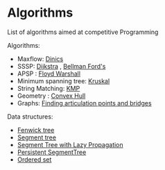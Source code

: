 # Algorithms
List of algorithms aimed at competitive Programming  

Algorithms:  
- Maxflow: [Dinics](https://github.com/Deanamic/Algorithms/blob/master/Algorithms/Maxflow.cc)  
- SSSP:
[Dijkstra](https://github.com/Deanamic/Algorithms/blob/master/Algorithms/dijkstra.cc)  ,
[Bellman Ford's](https://github.com/Deanamic/Algorithms/blob/master/Algorithms/BellmanFords.cc)  
- APSP : [Floyd Warshall](https://github.com/Deanamic/Algorithms/blob/master/Algorithms/floyd-warshall.cc)  
- Minimum spanning tree: [Kruskal](https://github.com/Deanamic/Algorithms/blob/master/Algorithms/Minimum%20spanning%20tree.cc)  
- String Matching: [KMP](https://github.com/Deanamic/Algorithms/blob/master/Algorithms/KMP.cc)  
- Geometry : [Convex Hull](https://github.com/Deanamic/Algorithms/blob/master/Algorithms/convexhull.cc)  
- Graphs: [Finding articulation points and bridges](https://github.com/Deanamic/Algorithms/blob/master/Algorithms/ArticulationandBridges.cc)  

Data structures:  
- [Fenwick tree](https://github.com/Deanamic/Algorithms/blob/master/Data-structures/Fenwick.cc)
- [Segment tree](https://github.com/Deanamic/Algorithms/blob/master/Data-structures/Segment_Tree.cc)  
- [Segment Tree with Lazy Propagation](https://github.com/Deanamic/Algorithms/blob/master/Data-structures/SegmentTreeLazy.cc)  
- [Persistent SegmentTree](https://github.com/Deanamic/Algorithms/blob/master/Data-structures/Persistent_SegmentTree.cc)
- [Ordered set](https://github.com/Deanamic/Algorithms/blob/master/Data-structures/ordered_set.cc)  
